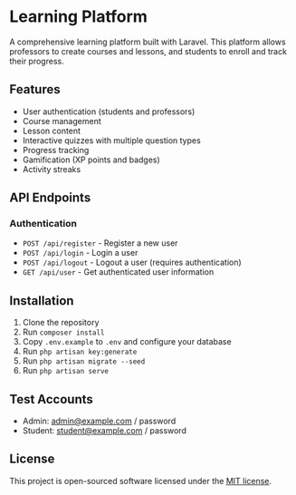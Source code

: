 # Learning Platform

A comprehensive learning platform built with Laravel. This platform allows professors to create courses and lessons, and students to enroll and track their progress.

## Features

-   User authentication (students and professors)
-   Course management
-   Lesson content
-   Interactive quizzes with multiple question types
-   Progress tracking
-   Gamification (XP points and badges)
-   Activity streaks

## API Endpoints

### Authentication

-   `POST /api/register` - Register a new user
-   `POST /api/login` - Login a user
-   `POST /api/logout` - Logout a user (requires authentication)
-   `GET /api/user` - Get authenticated user information

## Installation

1. Clone the repository
2. Run `composer install`
3. Copy `.env.example` to `.env` and configure your database
4. Run `php artisan key:generate`
5. Run `php artisan migrate --seed`
6. Run `php artisan serve`

## Test Accounts

-   Admin: admin@example.com / password
-   Student: student@example.com / password

## License

This project is open-sourced software licensed under the [MIT license](https://opensource.org/licenses/MIT).
